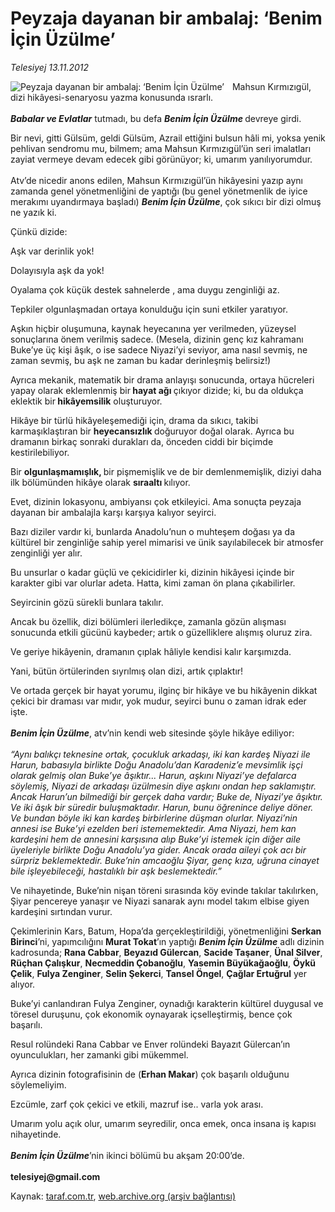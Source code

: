 # Peyzaja dayanan bir ambalaj: ‘Benim İçin Üzülme’ 

*Telesiyej 13.11.2012*

<div class="yazi"><img align="left" alt="Peyzaja dayanan bir ambalaj: ‘Benim İçin Üzülme’ " border="0" src="http://www.taraf.com.tr/fotoraflar/makaleler/peyzaja-dayanan-bir-ambalaj-benim-icin-uzulme_1370_orijinal.jpg" style="border-right-width:10px; border-color:#FFFFFF"/><p>Mahsun Kırmızıgül, dizi hikâyesi-senaryosu yazma konusunda ısrarlı.<br/><br/><b><i>Babalar ve Evlatlar</i></b> tutmadı, bu defa <b><i>Benim İçin Üzülme </i></b>devreye girdi.</p>
<p>Bir nevi, gitti Gülsüm, geldi Gülsüm, Azrail ettiğini bulsun hâli mi, yoksa yenik pehlivan sendromu mu, bilmem; ama Mahsun Kırmızıgül’ün seri imalatları zayiat vermeye devam edecek gibi görünüyor; ki, umarım yanılıyorumdur.<br/><br/>Atv’de nicedir anons edilen, Mahsun Kırmızıgül’ün hikâyesini yazıp aynı zamanda genel yönetmenliğini de yaptığı (bu genel yönetmenlik de iyice merakımı uyandırmaya başladı) <b><i>Benim İçin Üzülme</i></b>, çok sıkıcı bir dizi olmuş ne yazık ki.</p>
<p>Çünkü dizide:</p>
<p>Aşk var derinlik yok!</p>
<p>Dolayısıyla aşk da yok!</p>
<p>Oyalama çok küçük destek sahnelerde , ama duygu zenginliği az.</p>
<p>Tepkiler olgunlaşmadan ortaya konulduğu için suni etkiler yaratıyor. </p>
<p>Aşkın hiçbir oluşumuna, kaynak heyecanına yer verilmeden, yüzeysel sonuçlarına önem verilmiş sadece. (Mesela, dizinin genç kız kahramanı Buke’ye üç kişi âşık, o ise sadece Niyazi’yi seviyor, ama nasıl sevmiş, ne zaman sevmiş, bu aşk ne zaman bu kadar derinleşmiş belirsiz!)</p>
<p>Ayrıca mekanik, matematik bir drama anlayışı sonucunda, ortaya hücreleri yapay olarak eklemlenmiş bir<b> hayat ağı </b>çıkıyor dizide; ki, bu da oldukça eklektik bir<b> hikâyemsilik</b> oluşturuyor.</p>
<p>Hikâye bir türlü hikâyeleşemediği için, drama da sıkıcı, takibi karmaşıklaştıran bir <b>heyecansızlık </b>doğuruyor doğal olarak. Ayrıca bu dramanın birkaç sonraki durakları da, önceden ciddi bir biçimde kestirilebiliyor.</p>
<p>Bir <b>olgunlaşmamışlık, </b>bir pişmemişlik<b> </b>ve de bir demlenmemişlik, diziyi daha ilk bölümünden hikâye olarak <b>sıraaltı </b>kılıyor. </p>
<p>Evet, dizinin lokasyonu, ambiyansı çok etkileyici. Ama sonuçta peyzaja dayanan bir ambalajla karşı karşıya kalıyor seyirci.</p>
<p>Bazı diziler vardır ki, bunlarda Anadolu’nun o muhteşem doğası ya da kültürel bir zenginliğe sahip yerel mimarisi ve ünik sayılabilecek bir atmosfer zenginliği yer alır. </p>
<p>Bu unsurlar o kadar güçlü ve çekicidirler ki, dizinin hikâyesi içinde bir karakter gibi var olurlar adeta. Hatta, kimi zaman ön plana çıkabilirler.</p>
<p>Seyircinin gözü sürekli bunlara takılır. </p>
<p>Ancak bu özellik, dizi bölümleri ilerledikçe, zamanla gözün alışması sonucunda etkili gücünü kaybeder; artık o güzelliklere alışmış oluruz zira.</p>
<p>Ve geriye hikâyenin, dramanın çıplak hâliyle kendisi kalır karşımızda.</p>
<p>Yani, bütün örtülerinden sıyrılmış olan dizi, artık çıplaktır!</p>
<p>Ve ortada gerçek bir hayat yorumu, ilginç bir hikâye ve bu hikâyenin dikkat çekici bir draması var mıdır, yok mudur, seyirci bunu o zaman idrak eder işte.<br/><br/><b><i>Benim İçin Üzülme</i></b>, atv’nin kendi web sitesinde şöyle hikâye ediliyor:<br/><br/><i>“Aynı balıkçı teknesine ortak, çocukluk arkadaşı, iki kan kardeş Niyazi ile Harun, babasıyla birlikte Doğu Anadolu’dan Karadeniz’e mevsimlik işçi olarak gelmiş olan Buke’ye âşıktır... Harun, aşkını Niyazi’ye defalarca söylemiş, Niyazi de arkadaşı üzülmesin diye aşkını ondan hep saklamıştır. Ancak Harun’un bilmediği bir gerçek daha vardır; Buke de, Niyazi’ye âşıktır. Ve iki âşık bir süredir buluşmaktadır. Harun, bunu öğrenince deliye döner. Ve bundan böyle iki kan kardeş birbirlerine düşman olurlar. Niyazi’nin annesi ise Buke’yi ezelden beri istememektedir. Ama Niyazi, hem kan kardeşini hem de annesini karşısına alıp Buke’yi istemek için diğer aile üyeleriyle birlikte Doğu Anadolu’ya gider. Ancak orada aileyi çok acı bir sürpriz beklemektedir. Buke’nin amcaoğlu Şiyar, genç kıza, uğruna cinayet bile işleyebileceği, hastalıklı bir aşk beslemektedir.”</i></p>
<p>Ve nihayetinde, Buke’nin nişan töreni sırasında köy evinde takılar takılırken, Şiyar pencereye yanaşır ve Niyazi sanarak aynı model takım elbise giyen kardeşini sırtından vurur.</p>
<p>Çekimlerinin Kars, Batum, Hopa’da gerçekleştirildiği, yönetmenliğini <b>Serkan Birinci</b>’ni, yapımcılığını <b>Murat Tokat</b>’ın yaptığı <b><i>Benim İçin Üzülme</i></b> adlı dizinin kadrosunda; <b>Rana Cabbar</b>, <b>Beyazıd Gülercan</b>, <b>Sacide Taşaner</b>, <b>Ünal Silver</b>, <b>Rüçhan Çalışkur</b>, <b>Necmeddin Çobanoğlu</b>, <b>Yasemin Büyükağaoğlu</b>, <b>Öykü Çelik</b>, <b>Fulya Zenginer</b>, <b>Selin Şekerci</b>, <b>Tansel Öngel</b>, <b>Çağlar Ertuğrul</b> yer alıyor. </p>
<p>Buke’yi canlandıran Fulya Zenginer, oynadığı karakterin kültürel duygusal ve töresel duruşunu, çok ekonomik oynayarak içselleştirmiş, bence çok başarılı.</p>
<p>Resul rolündeki Rana Cabbar ve Enver rolündeki Bayazıt Gülercan’ın oyunculukları, her zamanki gibi mükemmel.</p>
<p>Ayrıca dizinin fotografisinin de (<b>Erhan Makar</b>) çok başarılı olduğunu söylemeliyim.</p>
<p>Ezcümle, zarf çok çekici ve etkili, mazruf ise.. varla yok arası.</p>
<p>Umarım yolu açık olur, umarım seyredilir, onca emek, onca insana iş kapısı nihayetinde.<br/><br/><b><i>Benim İçin Üzülme</i></b>’nin ikinci bölümü bu akşam 20:00’de.<br/><br/><b>telesiyej@gmail.com</b></p>
</div>

Kaynak: [taraf.com.tr](http://www.taraf.com.tr/telesiyej/makale-peyzaja-dayanan-bir-ambalaj-benim-icin-uzulme.htm), [web.archive.org (arşiv bağlantısı)](http://web.archive.org/web/20131107115725/http://www.taraf.com.tr/telesiyej/makale-peyzaja-dayanan-bir-ambalaj-benim-icin-uzulme.htm)
